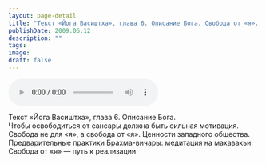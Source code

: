 ```yaml
---
layout: page-detail
title: "Текст «Йога Васиштха», глава 6. Описание Бога. Свобода от «я». Практика Брахма-вичара"
publishDate: 2009.06.12
description: ""
tags:
image:
draft: false
---
```


<audio title="2009.06.12 - Текст «Йога Васиштха», глава 6. Описание Бога. Свобода от «я». Практика Брахма-вичара.mp3" src="/upload/iblock/6ef/6eff29791d8a2bcb04fa9dc9ca1148d2.mp3" controls=""></audio>

 Текст «Йога Васиштха», глава 6\. Описание Бога.  
 Чтобы освободиться от сансары должна быть сильная мотивация.  
 Свобода не для «я», а свобода от «я». Ценности западного общества.  
 Предварительные практики Брахма-вичары: медитация на махавакьи.  
 Свобода от «я» — путь к реализации   

  
